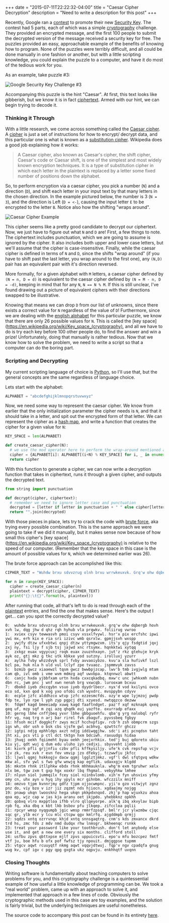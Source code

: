+++
date = "2015-07-11T22:22:32-04:00"
title = "Caesar Cipher Decryption"
description = "Need to write a description for this post"
+++


Recently, Google ran a [contest](https://plus.google.com/+GoogleforWork/posts/cftsomhu6H4)
to promote their new [Security Key](http://googleonlinesecurity.blogspot.com/2014/10/strengthening-2-step-verification-with.html).
The contest had 5 parts, each of which was a simple [cryptography](https://en.wikipedia.org/wiki/Cryptography)
challenge. They provided an encrypted message, and the first
100 people to submit the decrypted version of the message
received a security key for free. The puzzles provided an easy,
approachable example of the benefits of knowing how to program.
None of the puzzles were terribly difficult, and all could be
done manually in one fashion or another, but with a little
scripting knowledge, you could explain the puzzle to a computer,
and have it do most of the tedious work for you.

As an example, take puzzle #3:

![Google Security Key Challenge #3](/img/posts/google-security-key-challenge-3.png)

Accompanying this puzzle is the hint "Caesar". At first, this text
looks like gibberish, but we know it is in fact
[ciphertext](https://en.wikipedia.org/wiki/Ciphertext). Armed
with our hint, we can begin trying to decode it.

### Thinking it Through

With a little research, we come across something called the
[Caesar cipher](https://en.wikipedia.org/wiki/Caesar_cipher).
A [cipher](https://en.wikipedia.org/wiki/Cipher) is just a set
of instructions for how to encrypt/ decrypt data, and this
particular one is what is known as a
[substitution cipher](https://en.wikipedia.org/wiki/Substitution_cipher).
Wikipedia does a good job explaining how it works:

> A Caesar cipher, also known as Caesar's cipher, the shift cipher,
> Caesar's code or Caesar shift, is one of the simplest and most widely
> known encryption techniques. It is a type of substitution cipher in
> which each letter in the plaintext is replaced by a letter some fixed
> number of positions down the alphabet.

So, to perform encryption via a caesar cipher, you pick a
number (`N`) and a direction (`D`), and shift each letter in
your input text by that many letters in the chosen direction.
In the example pictured below, the number is 3 (`N = 3`), and
the direction is Left (`D = <-`), causing the input letter `E`
to be encrypted to the letter `B`. Notice also how the shifting
"wraps around".

![Caesar Cipher Example](/img/posts/caesar-cipher.png)

This cipher seems like a pretty good candidate to decrypt our
ciphertext. Now, we just have to figure out what `N` and `D` are! First,
a few things to note. The ciphertext includes punctuation, which we are
going to assume is ignored by the cipher. It also includes both upper
and lower case letters, but we'll assume that the cipher is
case-insensitive. Finally, while the caesar cipher is defined in
terms of `N` and `D`, since the shifts "wrap around" (if you
have to shift past the last letter, you wrap around to the first
one), any `(N,D)` pair has an equivalent pair with it's
direction reversed.

More formally, for a given alphabet with `M` letters, a caesar
cipher defined by `(N = n, D = d)` is equivalent to the caesar
cipher defined by `(N = M - n, D = -d)`, keeping in mind that
for any `N`, `N == N % M`. If this is still unclear, I've found
drawing out a picture of equivalent ciphers with their directions
swapped to be illustrative.

Knowing that means we can drop `D` from our list of unknowns,
since there exists a correct value for `N` regardless of the
value of `D`! Furthermore, since we are dealing with the
[english alphabet](https://en.wikipedia.org/wiki/English_alphabet) for
this particular puzzle, we know that there are only 26 possible
values for `N`. This is called the [key space](https://en.wikipedia.org/wiki/Key_space_(cryptography),
and all we have to do is try each key before 100 other people do,
to find the answer and win a prize! Unfortunately, doing that
manually is rather tedious. Now that we know how to solve the
problem, we need to write a script so that a computer can do
the boring part.

### Scripting and Decrypting

My current scripting language of choice is
[Python](https://www.python.org/), so I'll use that, but
the general concepts are the same regardless of language choice.

Lets start with the alphabet:

```python
ALPHABET = "abcdefghijklmnopqrstuvwxyz"
```

Now, we need some way to represent the caesar cipher. We know
from earlier that the only initialization parameter the cipher
needs is `N`, and that it should take in a letter, and spit out
the encrypted form of that letter. We can represent the cipher
as a [hash map](https://en.wikipedia.org/wiki/Hash_table), and
write a function that creates the cipher for a given value for `N`:

```python
KEY_SPACE = len(ALPHABET)

def create_caesar_cipher(N):
  # we use the mod operator here to perform the wrap-around mentioned above
  cipher = {ALPHABET[i]: ALPHABET[(i+N) % KEY_SPACE] for i, _ in enumerate(ALPHABET)}
  return cipher
```

With this function to generate a cipher, we can now write a
decryption function that takes in ciphertext, runs it through
a given cipher, and outputs the decrypted text.

```python
from string import punctuation

def decrypt(cipher, ciphertext):
  # remember we need to ignore letter case and punctuation
  decrypted = [letter if letter in punctuation + " " else cipher[letter] for letter in ciphertext.lower()]
  return "".join(decrypted)
```

With those pieces in place, lets try to crack the code with
[brute force](https://en.wikipedia.org/wiki/Brute-force_attack),
aka trying every possible combination. This is the same approach
we were going to take if we did it manually, but it makes sense
now because of how small this cipher's
[key space](https://en.wikipedia.org/wiki/Key_space_(cryptography)
is relative to the speed of our computer. (Remember that the key
space in this case is the amount of possible values for `N`,
which we determined earlier was 26).

The brute force approach can be accomplished like this:

```python
CIPHER_TEXT = "Wuhdw brxu sdvvzrug olnh brxu wrrwkeuxvk. Grq'w ohw dqbergb hovh xvh lw, dqg jhw d qhz rqh hyhub vla prqwkv. Foliirug Vwroo"

for n in range(KEY_SPACE):
  cipher = create_caesar_cipher(n)
  plaintext = decrypt(cipher, CIPHER_TEXT)
  print("{}:\t{}".format(n, plaintext))
```

After running that code, all that's left to do is read through each of
the [plaintext](https://en.wikipedia.org/wiki/Plaintext) entries,
and find the one that makes sense. Here's the output I get... can
you spot the correctly decrypted value?

```text
0:	wuhdw brxu sdvvzrug olnh brxu wrrwkeuxvk. grq'w ohw dqbergb hovh xvh lw, dqg jhw d qhz rqh hyhub vla prqwkv. foliirug vwroo
1:	xviex csyv tewwasvh pmoi csyv xssxlfvywl. hsr'x pix ercfshc ipwi ywi mx, erh kix e ria sri izivc wmb qsrxlw. gpmjjsvh wxspp
2:	ywjfy dtzw ufxxbtwi qnpj dtzw yttymgwzxm. its'y qjy fsdgtid jqxj zxj ny, fsi ljy f sjb tsj jajwd xnc rtsymx. hqnkktwi xytqq
3:	zxkgz euax vgyycuxj roqk euax zuuznhxayn. jut'z rkz gtehuje kryk ayk oz, gtj mkz g tkc utk kbkxe yod sutzny. irolluxj yzurr
4:	aylha fvby whzzdvyk sprl fvby avvaoiybzo. kvu'a sla hufivkf lszl bzl pa, huk nla h uld vul lclyf zpe tvuaoz. jspmmvyk zavss
5:	bzmib gwcz xiaaewzl tqsm gwcz bwwbpjzcap. lwv'b tmb ivgjwlg mtam cam qb, ivl omb i vme wvm mdmzg aqf uwvbpa. ktqnnwzl abwtt
6:	canjc hxda yjbbfxam urtn hxda cxxcqkadbq. mxw'c unc jwhkxmh nubn dbn rc, jwm pnc j wnf xwn nenah brg vxwcqb. lurooxam bcxuu
7:	dbokd iyeb zkccgybn vsuo iyeb dyydrlbecr. nyx'd vod kxilyni ovco eco sd, kxn qod k xog yxo ofobi csh wyxdrc. mvsppybn cdyvv
8:	ecple jzfc alddhzco wtvp jzfc ezzesmcfds. ozy'e wpe lyjmzoj pwdp fdp te, lyo rpe l yph zyp pgpcj dti xzyesd. nwtqqzco dezww
9:	fdqmf kagd bmeeiadp xuwq kagd faaftndget. paz'f xqf mzknapk qxeq geq uf, mzp sqf m zqi azq qhqdk euj yazfte. oxurradp efaxx
10:	gerng lbhe cnffjbeq yvxr lbhe gbbguoehfu. qba'g yrg nalobql ryfr hfr vg, naq trg n arj bar rirel fvk zbaguf. pyvssbeq fgbyy
11:	hfsoh mcif doggkcfr zwys mcif hcchvpfigv. rcb'h zsh obmpcrm szgs igs wh, obr ush o bsk cbs sjsfm gwl acbhvg. qzwttcfr ghczz
12:	igtpi ndjg ephhldgs axzt ndjg iddiwqgjhw. sdc'i ati pcnqdsn taht jht xi, pcs vti p ctl dct tktgn hxm bdciwh. raxuudgs hidaa
13:	jhuqj oekh fqiimeht byau oekh jeejxrhkix. ted'j buj qdoreto ubiu kiu yj, qdt wuj q dum edu uluho iyn cedjxi. sbyvveht ijebb
14:	kivrk pfli grjjnfiu czbv pfli kffkysiljy. ufe'k cvk repsfup vcjv ljv zk, reu xvk r evn fev vmvip jzo dfekyj. tczwwfiu jkfcc
15:	ljwsl qgmj hskkogjv dacw qgmj lgglztjmkz. vgf'l dwl sfqtgvq wdkw mkw al, sfv ywl s fwo gfw wnwjq kap egflzk. udaxxgjv klgdd
16:	mkxtm rhnk itllphkw ebdx rhnk mhhmauknla. whg'm exm tgruhwr xelx nlx bm, tgw zxm t gxp hgx xoxkr lbq fhgmal. vebyyhkw lmhee
17:	nlyun siol jummqilx fcey siol niinbvlomb. xih'n fyn uhsvixs yfmy omy cn, uhx ayn u hyq ihy ypyls mcr gihnbm. wfczzilx mniff
18:	omzvo tjpm kvnnrjmy gdfz tjpm ojjocwmpnc. yji'o gzo vitwjyt zgnz pnz do, viy bzo v izr jiz zqzmt nds hjiocn. xgdaajmy nojgg
19:	pnawp ukqn lwoosknz hega ukqn pkkpdxnqod. zkj'p hap wjuxkzu ahoa qoa ep, wjz cap w jas kja aranu oet ikjpdo. yhebbknz opkhh
20:	qobxq vlro mxpptloa ifhb vlro qllqeyorpe. alk'q ibq xkvylav bipb rpb fq, xka dbq x kbt lkb bsbov pfu jlkqep. zifccloa pqlii
21:	rpcyr wmsp nyqqumpb jgic wmsp rmmrfzpsqf. bml'r jcr ylwzmbw cjqc sqc gr, ylb ecr y lcu mlc ctcpw qgv kmlrfq. ajgddmpb qrmjj
22:	sqdzs xntq ozrrvnqc khjd xntq snnsgaqtrg. cnm's kds zmxancx dkrd trd hs, zmc fds z mdv nmd dudqx rhw lnmsgr. bkheenqc rsnkk
23:	treat your password like your toothbrush. don't let anybody else use it, and get a new one every six months. clifford stoll
24:	usfbu zpvs qbttxpse mjlf zpvs uppuicsvti. epo'u mfu bozcpez fmtf vtf ju, boe hfu b ofx pof fwfsz tjy npouit. dmjggpse tupmm
25:	vtgcv aqwt rcuuyqtf nkmg aqwt vqqvjdtwuj. fqp'v ngv cpadqfa gnug wug kv, cpf igv c pgy qpg gxgta ukz oqpvju. enkhhqtf uvqnn
```

### Closing Thoughts

Writing software is fundamentally about teaching computers to
solve problems for you, and this cryptography challenge is a
quintessential example of how useful a little knowledge of
programming can be. We took a "real world" problem, came up with
an approach to solve it, and implemented that approach in a few
lines of code. Obviously the cryptographic methods used
in this case are toy examples, and the solution is fairly
trivial, but the underlying techniques are useful nonetheless.

The source code to accompany this post can be found in its entirety
[here](https://gist.github.com/jasonrdsouza/a3f2657822f98ef48587).
